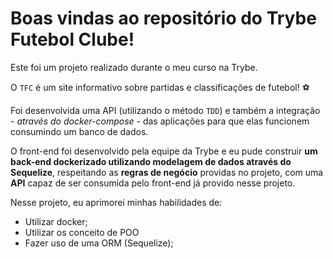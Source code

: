 # Boas vindas ao repositório do Trybe Futebol Clube!

  Este foi um projeto realizado durante o meu curso na Trybe.

  O `TFC` é um site informativo sobre partidas e classificações de futebol! ⚽️

  Foi desenvolvida uma API (utilizando o método `TDD`) e também a integração *- através do docker-compose -* das aplicações para que elas funcionem consumindo um banco de dados.

  O front-end foi desenvolvido pela equipe da Trybe e eu pude construir **um back-end dockerizado utilizando modelagem de dados através do Sequelize**,  respeitando as **regras de negócio** providas no projeto, com uma **API** capaz de ser consumida pelo front-end já provido nesse projeto.

  Nesse projeto, eu aprimorei minhas habilidades de:
  * Utilizar docker;
  * Utilizar os conceito de POO
  * Fazer uso de uma ORM (Sequelize);

